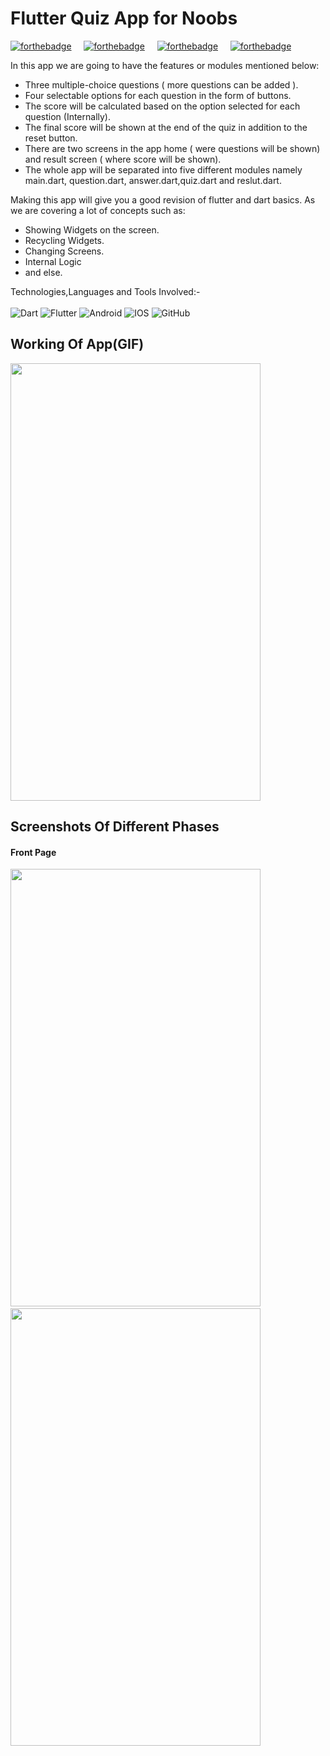 # Flutter Quiz App for Noobs
[![forthebadge](https://forthebadge.com/images/badges/built-by-developers.svg)](https://forthebadge.com)&nbsp;&nbsp;&nbsp;&nbsp;
[![forthebadge](https://forthebadge.com/images/badges/built-for-android.svg)](https://forthebadge.com)&nbsp;&nbsp;&nbsp;&nbsp;
[![forthebadge](https://forthebadge.com/images/badges/built-with-love.svg)](https://forthebadge.com)&nbsp;&nbsp;&nbsp;&nbsp;
[![forthebadge](https://forthebadge.com/images/badges/check-it-out.svg)](https://forthebadge.com)&nbsp;&nbsp;&nbsp;&nbsp;

In this app we are going to have the features or modules mentioned below:<br>

* Three multiple-choice questions ( more questions can be added ).
* Four selectable options for each question in the form of buttons.
* The score will be calculated based on the option selected for each question (Internally).
* The final score will be shown at the end of the quiz in addition to the reset button.
* There are two screens in the app home ( were questions will be shown) and result screen ( where score will be shown).
* The whole app will be separated into five different modules namely main.dart, question.dart, answer.dart,quiz.dart and reslut.dart.

Making this app will give you a good revision of flutter and dart basics. As we are covering a lot of concepts such as:

* Showing Widgets on the screen.
* Recycling Widgets.
* Changing Screens.
* Internal Logic
* and else.

Technologies,Languages and Tools Involved:-<br><br>
<img alt="Dart" src="https://img.shields.io/badge/dart-%230175C2.svg?&style=for-the-badge&logo=dart&logoColor=white"/>
<img alt="Flutter" src="https://img.shields.io/badge/Flutter%20-%2302569B.svg?&style=for-the-badge&logo=Flutter&logoColor=white" />
<img alt="Android" src="https://img.shields.io/badge/Android-3DDC84?style=for-the-badge&logo=android&logoColor=white" />
<img alt="IOS" src="https://img.shields.io/badge/iOS-000000?style=for-the-badge&logo=ios&logoColor=white">
<img alt="GitHub" src="https://img.shields.io/badge/github%20-%23121011.svg?&style=for-the-badge&logo=github&logoColor=white"/>

## Working Of App(GIF)
<img src="https://i.imgur.com/F3S1SW0.gif" width="400" height="700" />

## Screenshots Of Different Phases
#### Front Page
<div >
<img src="https://i.imgur.com/AObhRNq.png" width="400" height="700" />&nbsp;&nbsp;</div>
<div>
<img src="https://imgur.com/4Ap0EO3.png" width="400" height="700" />
</div>
